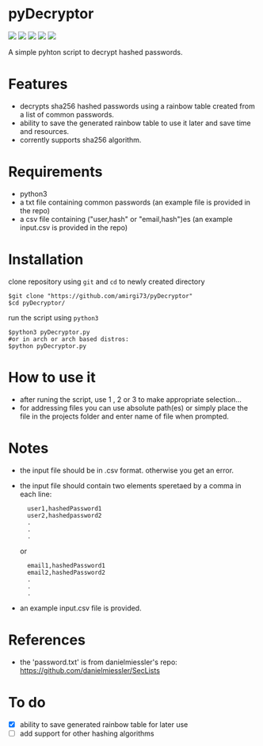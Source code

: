 # pyDecryptor

![](https://img.shields.io/github/stars/amirgi73/pyDecryptor.svg) ![](https://img.shields.io/github/forks/amirgi73/pyDecryptor.svg) ![](https://img.shields.io/github/tag/amirgi73/pyDecryptor.svg) ![](https://img.shields.io/github/release/amirgi73/pyDecryptor.svg) ![](https://img.shields.io/github/issues/amirgi73/pyDecryptor.svg)

A simple pyhton script to decrypt hashed passwords.

Features
=============
- decrypts sha256 hashed passwords using a rainbow table created from a list of common passwords.
- ability to save the generated rainbow table to use it later and save time and resources.
- corrently supports sha256 algorithm.

Requirements
=============
- python3
- a txt file containing common passwords (an example file is provided in the repo)
- a csv file containing ("user,hash" or "email,hash")es (an example input.csv is provided in the repo)

Installation
=============
clone repository using `git` and `cd` to newly created directory

    $git clone "https://github.com/amirgi73/pyDecryptor"
    $cd pyDecryptor/
    
run the script using `python3`

    $python3 pyDecryptor.py
    #or in arch or arch based distros:
    $python pyDecryptor.py

How to use it
=============
- after runing the script, use 1 , 2 or 3 to make appropriate selection...
- for addressing files you can use absolute path(es) or simply place the file in the projects folder and enter name of file when prompted.

Notes
=============
- the input file should be in .csv format. otherwise you get an error.
- the input file should contain two elements speretaed by a comma in each line:

        user1,hashedPassword1
        user2,hashedpassword2
        .
        .
        .
	
    or
    
        email1,hashedPassword1
        email2,hashedPassword2
        .
        .
        .

- an example input.csv file is provided.

References
=============
- the 'password.txt' is from danielmiessler's repo: https://github.com/danielmiessler/SecLists

To do
=============
- [x] ability to save generated rainbow table for later use
- [ ] add support for other hashing algorithms
